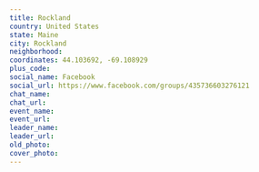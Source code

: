 ```yaml
---
title: Rockland
country: United States
state: Maine
city: Rockland
neighborhood: 
coordinates: 44.103692, -69.108929
plus_code:
social_name: Facebook
social_url: https://www.facebook.com/groups/435736603276121
chat_name:
chat_url:
event_name:
event_url:
leader_name:
leader_url:
old_photo: 
cover_photo:
---
```

